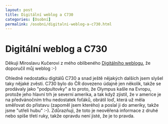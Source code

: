 ```yaml
---
layout: post
title: Digitální weblog a C730
categories: [Osobní]
permalink: /osobni/digitalni-weblog-a-c730.html
---
```

# Digitální weblog a C730

Děkuji Miroslavu Kučerovi z mého oblíbeného [Digitálního weblogu](http://niky.continue.cz/02/index.shtml), že doporučil můj weblog :-)

Ohledně nedostatku digitálů C730 a snad ještě nějakých dalších jsem slyšel taky nějaké zvěsti. C730 bylo do ČR dovezeno údajně jen několik, takže se prodávaly jako "podpultovky" a to proto, že Olympus kašle na Evropu, protože jeho hlavní trh je severní amerika, a tak když zjistil, že v americe je na předvánočním trhu nedostatek foťáků, obrátil loď, která už měla směřovat do přístavu (zapoměl jsem kterého) a poslal ji do ameriky, takže jsme "utřeli hubu" :-). Zdůrazňuji, že toto je neověřená informace z druhé nebo spíše třetí ruky, takže opravdu není jisté, že je to pravda.

